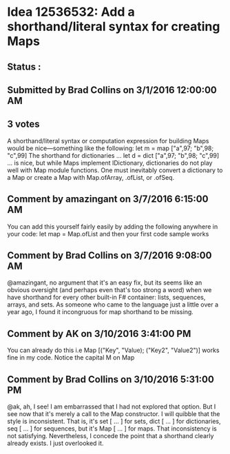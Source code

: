 # Idea 12536532: Add a shorthand/literal syntax for creating Maps #

## Status : 

## Submitted by Brad Collins on 3/1/2016 12:00:00 AM

## 3 votes

A shorthand/literal syntax or computation expression for building Maps would be nice—something like the following:
let m = map ["a",97; "b",98; "c",99]
The shorthand for dictionaries ...
let d = dict ["a",97; "b",98; "c",99]
... is nice, but while Maps implement IDictionary, dictionaries do not play well with Map module functions. One must inevitably convert a dictionary to a Map or create a Map with Map.ofArray, .ofList, or .ofSeq.


## Comment by amazingant on 3/7/2016 6:15:00 AM

You can add this yourself fairly easily by adding the following anywhere in your code:
let map = Map.ofList
and then your first code sample works

## Comment by Brad Collins on 3/7/2016 9:08:00 AM

@amazingant, no argument that it's an easy fix, but its seems like an obvious oversight (and perhaps even that's too strong a word) when we have shorthand for every other built-in F# container: lists, sequences, arrays, and sets. As someone who came to the language just a little over a year ago, I found it incongruous for map shorthand to be missing.

## Comment by AK on 3/10/2016 3:41:00 PM

You can already do this
i.e Map [("Key", "Value); ("Key2", "Value2")] works fine in my code. Notice the capital M on Map

## Comment by Brad Collins on 3/10/2016 5:31:00 PM

@ak, ah, I see! I am embarrassed that I had not explored that option. But I see now that it's merely a call to the Map constructor.
I will quibble that the style is inconsistent. That is, it's set [ ... ] for sets, dict [ ... ] for dictionaries, seq [ ... ] for sequences, but it's Map [ ... ] for maps. That inconsistency is not satisfying.
Nevertheless, I concede the point that a shorthand clearly already exists. I just overlooked it.
